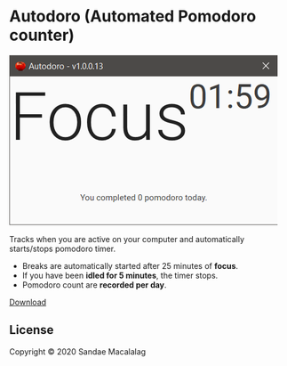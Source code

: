 # Autodoro (Automated Pomodoro counter)

![autodoro screen](doc/autodoro.png)

Tracks when you are active on your computer and automatically starts/stops pomodoro timer.

 - Breaks are automatically started after 25 minutes of **focus**.
 - If you have been **idled for 5 minutes**, the timer stops.
 - Pomodoro count are **recorded per day**.

[Download](https://github.com/sandaemc/Autodoro/releases)


## License

Copyright © 2020 Sandae Macalalag
